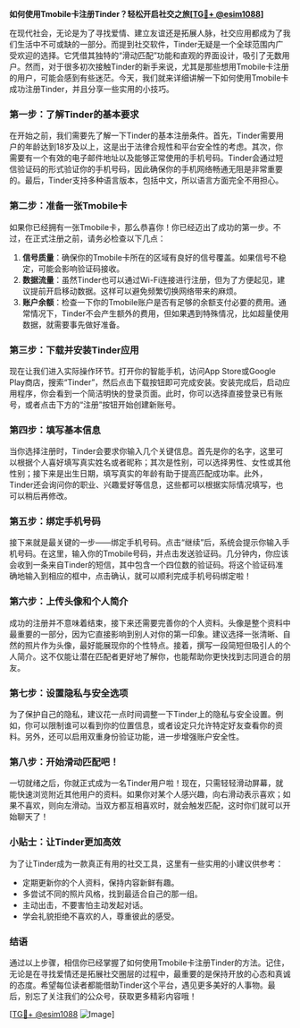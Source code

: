 **如何使用Tmobile卡注册Tinder？轻松开启社交之旅[[TG💪+ @esim1088](https://t.me/s/esim1088)]**

在现代社会，无论是为了寻找爱情、建立友谊还是拓展人脉，社交应用都成为了我们生活中不可或缺的一部分。而提到社交软件，Tinder无疑是一个全球范围内广受欢迎的选择。它凭借其独特的“滑动匹配”功能和直观的界面设计，吸引了无数用户。然而，对于很多初次接触Tinder的新手来说，尤其是那些想用Tmobile卡注册的用户，可能会感到有些迷茫。今天，我们就来详细讲解一下如何使用Tmobile卡成功注册Tinder，并且分享一些实用的小技巧。

### **第一步：了解Tinder的基本要求**

在开始之前，我们需要先了解一下Tinder的基本注册条件。首先，Tinder需要用户的年龄达到18岁及以上，这是出于法律合规性和平台安全性的考虑。其次，你需要有一个有效的电子邮件地址以及能够正常使用的手机号码。Tinder会通过短信验证码的形式验证你的手机号码，因此确保你的手机网络畅通无阻是非常重要的。最后，Tinder支持多种语言版本，包括中文，所以语言方面完全不用担心。

### **第二步：准备一张Tmobile卡**

如果你已经拥有一张Tmobile卡，那么恭喜你！你已经迈出了成功的第一步。不过，在正式注册之前，请务必检查以下几点：

1. **信号质量**：确保你的Tmobile卡所在的区域有良好的信号覆盖。如果信号不稳定，可能会影响验证码接收。
2. **数据流量**：虽然Tinder也可以通过Wi-Fi连接进行注册，但为了方便起见，建议提前开启移动数据。这样可以避免频繁切换网络带来的麻烦。
3. **账户余额**：检查一下你的Tmobile账户是否有足够的余额支付必要的费用。通常情况下，Tinder不会产生额外的费用，但如果遇到特殊情况，比如超量使用数据，就需要事先做好准备。

### **第三步：下载并安装Tinder应用**

现在让我们进入实际操作环节。打开你的智能手机，访问App Store或Google Play商店，搜索“Tinder”，然后点击下载按钮即可完成安装。安装完成后，启动应用程序，你会看到一个简洁明快的登录页面。此时，你可以选择直接登录已有账号，或者点击下方的“注册”按钮开始创建新账号。

### **第四步：填写基本信息**

当你选择注册时，Tinder会要求你输入几个关键信息。首先是你的名字，这里可以根据个人喜好填写真实姓名或者昵称；其次是性别，可以选择男性、女性或其他性别；接下来是出生日期，填写真实的年龄有助于提高匹配成功率。此外，Tinder还会询问你的职业、兴趣爱好等信息，这些都可以根据实际情况填写，也可以稍后再修改。

### **第五步：绑定手机号码**

接下来就是最关键的一步——绑定手机号码。点击“继续”后，系统会提示你输入手机号码。在这里，输入你的Tmobile号码，并点击发送验证码。几分钟内，你应该会收到一条来自Tinder的短信，其中包含一个四位数的验证码。将这个验证码准确地输入到相应的框中，点击确认，就可以顺利完成手机号码绑定啦！

### **第六步：上传头像和个人简介**

成功的注册并不意味着结束，接下来还需要完善你的个人资料。头像是整个资料中最重要的一部分，因为它直接影响到别人对你的第一印象。建议选择一张清晰、自然的照片作为头像，最好能展现你的个性特点。接着，撰写一段简短但吸引人的个人简介。这不仅能让潜在匹配者更好地了解你，也能帮助你更快找到志同道合的朋友。

### **第七步：设置隐私与安全选项**

为了保护自己的隐私，建议花一点时间调整一下Tinder上的隐私与安全设置。例如，你可以限制谁可以看到你的位置信息，或者设定只允许特定好友查看你的资料。另外，还可以启用双重身份验证功能，进一步增强账户安全性。

### **第八步：开始滑动匹配吧！**

一切就绪之后，你就正式成为一名Tinder用户啦！现在，只需轻轻滑动屏幕，就能快速浏览附近其他用户的资料。如果你对某个人感兴趣，向右滑动表示喜欢；如果不喜欢，则向左滑动。当双方都互相喜欢时，就会触发匹配，这时你们就可以开始聊天了！

### **小贴士：让Tinder更加高效**

为了让Tinder成为一款真正有用的社交工具，这里有一些实用的小建议供参考：
- 定期更新你的个人资料，保持内容新鲜有趣。
- 多尝试不同的照片风格，找到最适合自己的那一组。
- 主动出击，不要害怕主动发起对话。
- 学会礼貌拒绝不喜欢的人，尊重彼此的感受。

### **结语**

通过以上步骤，相信你已经掌握了如何使用Tmobile卡注册Tinder的方法。记住，无论是在寻找爱情还是拓展社交圈层的过程中，最重要的是保持开放的心态和真诚的态度。希望每位读者都能借助Tinder这个平台，遇见更多美好的人事物。最后，别忘了关注我们的公众号，获取更多精彩内容哦！

[[TG💪+ @esim1088](https://t.me/s/esim1088) ![Image](https://i.postimg.cc/4NQfJmqS/Snipaste-2025-05-13-00-14-12.png)]